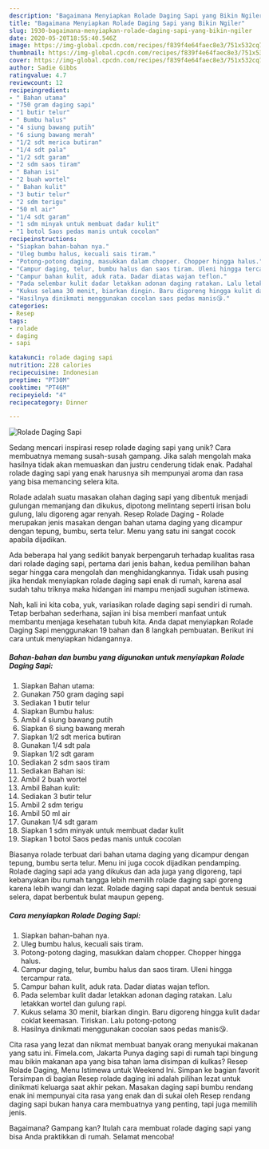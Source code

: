 ```yaml
---
description: "Bagaimana Menyiapkan Rolade Daging Sapi yang Bikin Ngiler"
title: "Bagaimana Menyiapkan Rolade Daging Sapi yang Bikin Ngiler"
slug: 1930-bagaimana-menyiapkan-rolade-daging-sapi-yang-bikin-ngiler
date: 2020-05-20T18:55:40.546Z
image: https://img-global.cpcdn.com/recipes/f839f4e64faec8e3/751x532cq70/rolade-daging-sapi-foto-resep-utama.jpg
thumbnail: https://img-global.cpcdn.com/recipes/f839f4e64faec8e3/751x532cq70/rolade-daging-sapi-foto-resep-utama.jpg
cover: https://img-global.cpcdn.com/recipes/f839f4e64faec8e3/751x532cq70/rolade-daging-sapi-foto-resep-utama.jpg
author: Sadie Gibbs
ratingvalue: 4.7
reviewcount: 12
recipeingredient:
- " Bahan utama"
- "750 gram daging sapi"
- "1 butir telur"
- " Bumbu halus"
- "4 siung bawang putih"
- "6 siung bawang merah"
- "1/2 sdt merica butiran"
- "1/4 sdt pala"
- "1/2 sdt garam"
- "2 sdm saos tiram"
- " Bahan isi"
- "2 buah wortel"
- " Bahan kulit"
- "3 butir telur"
- "2 sdm terigu"
- "50 ml air"
- "1/4 sdt garam"
- "1 sdm minyak untuk membuat dadar kulit"
- "1 botol Saos pedas manis untuk cocolan"
recipeinstructions:
- "Siapkan bahan-bahan nya."
- "Uleg bumbu halus, kecuali sais tiram."
- "Potong-potong daging, masukkan dalam chopper. Chopper hingga halus."
- "Campur daging, telur, bumbu halus dan saos tiram. Uleni hingga tercampur rata."
- "Campur bahan kulit, aduk rata. Dadar diatas wajan teflon."
- "Pada selembar kulit dadar letakkan adonan daging ratakan. Lalu letakkan wortel dan gulung rapi."
- "Kukus selama 30 menit, biarkan dingin. Baru digoreng hingga kulit dadar coklat keemasan. Tiriskan. Lalu potong-potong"
- "Hasilnya dinikmati menggunakan cocolan saos pedas manis😘."
categories:
- Resep
tags:
- rolade
- daging
- sapi

katakunci: rolade daging sapi 
nutrition: 228 calories
recipecuisine: Indonesian
preptime: "PT30M"
cooktime: "PT46M"
recipeyield: "4"
recipecategory: Dinner

---
```



![Rolade Daging Sapi](https://img-global.cpcdn.com/recipes/f839f4e64faec8e3/751x532cq70/rolade-daging-sapi-foto-resep-utama.jpg)

Sedang mencari inspirasi resep rolade daging sapi yang unik? Cara membuatnya memang susah-susah gampang. Jika salah mengolah maka hasilnya tidak akan memuaskan dan justru cenderung tidak enak. Padahal rolade daging sapi yang enak harusnya sih mempunyai aroma dan rasa yang bisa memancing selera kita.

Rolade adalah suatu masakan olahan daging sapi yang dibentuk menjadi gulungan memanjang dan dikukus, dipotong melintang seperti irisan bolu gulung, lalu digoreng agar renyah. Resep Rolade Daging - Rolade merupakan jenis masakan dengan bahan utama daging yang dicampur dengan tepung, bumbu, serta telur. Menu yang satu ini sangat cocok apabila dijadikan.

Ada beberapa hal yang sedikit banyak berpengaruh terhadap kualitas rasa dari rolade daging sapi, pertama dari jenis bahan, kedua pemilihan bahan segar hingga cara mengolah dan menghidangkannya. Tidak usah pusing jika hendak menyiapkan rolade daging sapi enak di rumah, karena asal sudah tahu triknya maka hidangan ini mampu menjadi suguhan istimewa.


Nah, kali ini kita coba, yuk, variasikan rolade daging sapi sendiri di rumah. Tetap berbahan sederhana, sajian ini bisa memberi manfaat untuk membantu menjaga kesehatan tubuh kita. Anda dapat menyiapkan Rolade Daging Sapi menggunakan 19 bahan dan 8 langkah pembuatan. Berikut ini cara untuk menyiapkan hidangannya.

<!--inarticleads1-->

##### Bahan-bahan dan bumbu yang digunakan untuk menyiapkan Rolade Daging Sapi:

1. Siapkan  Bahan utama:
1. Gunakan 750 gram daging sapi
1. Sediakan 1 butir telur
1. Siapkan  Bumbu halus:
1. Ambil 4 siung bawang putih
1. Siapkan 6 siung bawang merah
1. Siapkan 1/2 sdt merica butiran
1. Gunakan 1/4 sdt pala
1. Siapkan 1/2 sdt garam
1. Sediakan 2 sdm saos tiram
1. Sediakan  Bahan isi:
1. Ambil 2 buah wortel
1. Ambil  Bahan kulit:
1. Sediakan 3 butir telur
1. Ambil 2 sdm terigu
1. Ambil 50 ml air
1. Gunakan 1/4 sdt garam
1. Siapkan 1 sdm minyak untuk membuat dadar kulit
1. Siapkan 1 botol Saos pedas manis untuk cocolan


Biasanya rolade terbuat dari bahan utama daging yang dicampur dengan tepung, bumbu serta telur. Menu ini juga cocok dijadikan pendamping. Rolade daging sapi ada yang dikukus dan ada juga yang digoreng, tapi kebanyakan ibu rumah tangga lebih memilih rolade daging sapi goreng karena lebih wangi dan lezat. Rolade daging sapi dapat anda bentuk sesuai selera, dapat berbentuk bulat maupun gepeng. 

<!--inarticleads2-->

##### Cara menyiapkan Rolade Daging Sapi:

1. Siapkan bahan-bahan nya.
1. Uleg bumbu halus, kecuali sais tiram.
1. Potong-potong daging, masukkan dalam chopper. Chopper hingga halus.
1. Campur daging, telur, bumbu halus dan saos tiram. Uleni hingga tercampur rata.
1. Campur bahan kulit, aduk rata. Dadar diatas wajan teflon.
1. Pada selembar kulit dadar letakkan adonan daging ratakan. Lalu letakkan wortel dan gulung rapi.
1. Kukus selama 30 menit, biarkan dingin. Baru digoreng hingga kulit dadar coklat keemasan. Tiriskan. Lalu potong-potong
1. Hasilnya dinikmati menggunakan cocolan saos pedas manis😘.


Cita rasa yang lezat dan nikmat membuat banyak orang menyukai makanan yang satu ini. Fimela.com, Jakarta Punya daging sapi di rumah tapi bingung mau bikin makanan apa yang bisa tahan lama disimpan di kulkas? Resep Rolade Daging, Menu Istimewa untuk Weekend Ini. Simpan ke bagian favorit Tersimpan di bagian Resep rolade daging ini adalah pilihan lezat untuk dinikmati keluarga saat akhir pekan. Masakan daging sapi bumbu rendang enak ini mempunyai cita rasa yang enak dan di sukai oleh Resep rendang daging sapi bukan hanya cara membuatnya yang penting, tapi juga memilih jenis. 

Bagaimana? Gampang kan? Itulah cara membuat rolade daging sapi yang bisa Anda praktikkan di rumah. Selamat mencoba!
